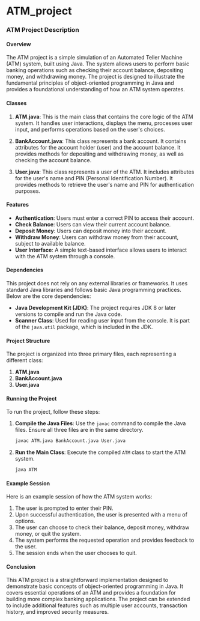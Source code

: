 # ATM_project
### ATM Project Description

#### Overview

The ATM project is a simple simulation of an Automated Teller Machine (ATM) system, built using Java. The system allows users to perform basic banking operations such as checking their account balance, depositing money, and withdrawing money. The project is designed to illustrate the fundamental principles of object-oriented programming in Java and provides a foundational understanding of how an ATM system operates.

#### Classes

1. **ATM.java**: This is the main class that contains the core logic of the ATM system. It handles user interactions, displays the menu, processes user input, and performs operations based on the user's choices.

2. **BankAccount.java**: This class represents a bank account. It contains attributes for the account holder (user) and the account balance. It provides methods for depositing and withdrawing money, as well as checking the account balance.

3. **User.java**: This class represents a user of the ATM. It includes attributes for the user's name and PIN (Personal Identification Number). It provides methods to retrieve the user's name and PIN for authentication purposes.

#### Features

- **Authentication**: Users must enter a correct PIN to access their account.
- **Check Balance**: Users can view their current account balance.
- **Deposit Money**: Users can deposit money into their account.
- **Withdraw Money**: Users can withdraw money from their account, subject to available balance.
- **User Interface**: A simple text-based interface allows users to interact with the ATM system through a console.

#### Dependencies

This project does not rely on any external libraries or frameworks. It uses standard Java libraries and follows basic Java programming practices. Below are the core dependencies:

- **Java Development Kit (JDK)**: The project requires JDK 8 or later versions to compile and run the Java code.
- **Scanner Class**: Used for reading user input from the console. It is part of the `java.util` package, which is included in the JDK.

#### Project Structure

The project is organized into three primary files, each representing a different class:

1. **ATM.java**
2. **BankAccount.java**
3. **User.java**

#### Running the Project

To run the project, follow these steps:

1. **Compile the Java Files**: Use the `javac` command to compile the Java files. Ensure all three files are in the same directory.
   ```sh
   javac ATM.java BankAccount.java User.java
   ```

2. **Run the Main Class**: Execute the compiled `ATM` class to start the ATM system.
   ```sh
   java ATM
   ```

#### Example Session

Here is an example session of how the ATM system works:

1. The user is prompted to enter their PIN.
2. Upon successful authentication, the user is presented with a menu of options.
3. The user can choose to check their balance, deposit money, withdraw money, or quit the system.
4. The system performs the requested operation and provides feedback to the user.
5. The session ends when the user chooses to quit.

#### Conclusion

This ATM project is a straightforward implementation designed to demonstrate basic concepts of object-oriented programming in Java. It covers essential operations of an ATM and provides a foundation for building more complex banking applications. The project can be extended to include additional features such as multiple user accounts, transaction history, and improved security measures.
